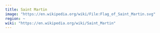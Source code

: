 ```yaml
---
title: Saint Martin
image: "https://en.wikipedia.org/wiki/File:Flag_of_Saint_Martin.svg"
region: ~
wiki: "https://en.wikipedia.org/wiki/Saint_Martin"
---
```

